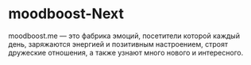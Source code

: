 # moodboost-Next
moodboost.me — это фабрика эмоций, посетители которой каждый день, заряжаются энергией и позитивным настроением, строят дружеские отношения, а также узнают много нового и интересного.
